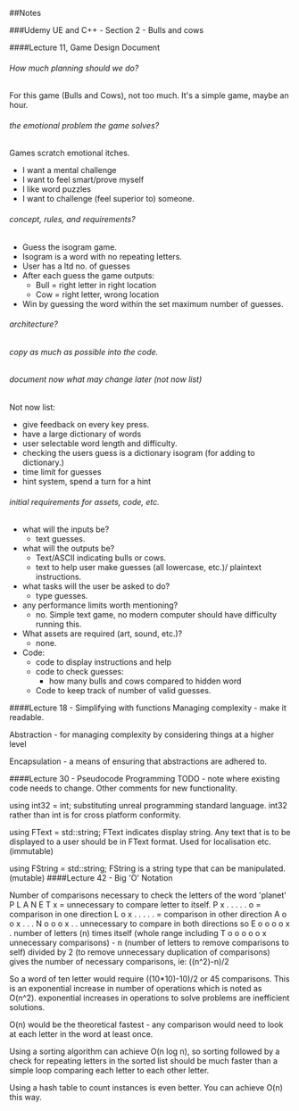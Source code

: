 ##Notes

###Udemy UE and C++ - Section 2 - Bulls and cows

####Lecture 11, Game Design Document

###### How much planning should we do?
  For this game (Bulls and Cows), not too much.  It's a simple game, maybe an hour.

###### the emotional problem the game solves?
  Games scratch emotional itches.
  - I want a mental challenge
  - I want to feel smart/prove myself
  - I like word puzzles
  - I want to challenge (feel superior to) someone.

###### concept, rules, and requirements?
  - Guess the isogram game.
  - Isogram is a word with no repeating letters.
  - User has a ltd no. of guesses
  - After each guess the game outputs:
      - Bull = right letter in right location
      - Cow = right letter, wrong location
  - Win by guessing the word within the set maximum number of guesses.

###### architecture?

###### copy as much as possible into the code.

###### document now what may change later (not now list)
Not now list:
  - give feedback on every key press.
  - have a large dictionary of words
  - user selectable word length and difficulty.
  - checking the users guess is a dictionary isogram (for adding to dictionary.)
  - time limit for guesses
  - hint system, spend a turn for a hint

###### initial requirements for assets, code, etc.
  - what will the inputs be?
      - text guesses.
  - what will the outputs be?
      - Text/ASCII indicating bulls or cows.
      - text to help user make guesses (all lowercase, etc.)/ plaintext instructions.
  - what tasks will the user be asked to do?
      - type guesses.
  - any performance limits worth mentioning?
      - no.  Simple text game, no modern computer should
        have difficulty running this.
  - What assets are required (art, sound, etc.)?
      - none.
  - Code:
      - code to display instructions and help
      - code to check guesses:
          - how many bulls and cows compared to hidden word
      - Code to keep track of number of valid guesses.


####Lecture 18 - Simplifying with functions
Managing complexity - make it readable.

Abstraction - for managing complexity by considering things at a higher level

Encapsulation - a means of ensuring that abstractions are adhered to.


####Lecture 30 - Pseudocode Programming
TODO - note where existing code needs to change.
Other comments for new functionality.

using int32 = int;            substituting unreal programming standard language.
                              int32 rather than int is for cross platform conformity.

using FText = std::string;    FText indicates display string.  Any text that
                              is to be displayed to a user should be in FText
                              format.  Used for localisation etc. (immutable)

using FString = std::string;  FString is a string type that can be manipulated.
                              (mutable)
####Lecture 42 - Big 'O' Notation

Number of comparisons necessary to check the letters of the word 'planet'
  P L A N E T         x = unnecessary to compare letter to itself.
P x . . . . .         o = comparison in one direction
L o x . . . .         . = comparison in other direction
A o o x . . .
N o o o x . .         unnecessary to compare in both directions so
E o o o o x .         number of letters (n) times itself (whole range including
T o o o o o x         unnecessary comparisons) - n (number of letters to remove
                      comparisons to self) divided by 2 (to remove unnecessary
                      duplication of comparisons) gives the number of necessary
                      comparisons, ie: ((n^2)-n)/2

So a word of ten letter would require ((10*10)-10)/2 or 45 comparisons.  This is an
exponential increase in number of operations which is noted as O(n^2).  exponential
increases in operations to solve problems are inefficient solutions.

O(n) would be the theoretical fastest - any comparison would need to look at each
letter in the word at least once.

Using a sorting algorithm can achieve O(n log n), so sorting followed by a check for
repeating letters in the sorted list should be much faster than a simple loop
comparing each letter to each other letter.

Using a hash table to count instances is even better.  You can achieve O(n) this way.
